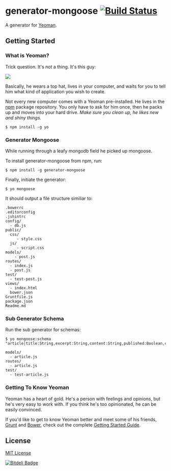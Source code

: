 # generator-mongoose [![Build Status](https://secure.travis-ci.org/afj176/generator-mongoose.png?branch=master)](https://travis-ci.org/afj176/generator-mongoose)

A generator for [Yeoman](http://yeoman.io).


## Getting Started

### What is Yeoman?

Trick question. It's not a thing. It's this guy:

![](http://i.imgur.com/KvLOBSb.jpg)

Basically, he wears a top hat, lives in your computer, and waits for you to tell him what kind of application you wish to create.

Not every new computer comes with a Yeoman pre-installed. He lives in the [npm](https://npmjs.org) package repository. You only have to ask for him once, then he packs up and moves into your hard drive. *Make sure you clean up, he likes new and shiny things.*

```
$ npm install -g yo
```

### Generator Mongoose

While running through a leafy mongodb field he picked up mongoose.

To install generator-mongoose from npm, run:

```
$ npm install -g generator-mongoose
```

Finally, initiate the generator:

```
$ yo mongoose
```
It should output a file structure similiar to:

    .bowerrc
    .editorconfig
    .jshintrc    
    config/
      - db.js
    public/
  	  css/  
  	     - style.css
  	  js/  
  	     - script.css
    models/
        - post.js
    routes/
      - index.js
      - post.js
    test/
      - test-post.js
    views/
      - index.html
	  bower.json
    Gruntfile.js
    package.json
    Readme.md


### Sub Generator Schema
          
Run the sub generator for schemas:

```
$ yo mongoose:schema "article|title:String,excerpt:String,content:String,published:Boolean,created:Date"
```

    models/
      - article.js
    routes/
      - article.js
    test/
      - test-article.js    


### Getting To Know Yeoman

Yeoman has a heart of gold. He's a person with feelings and opinions, but he's very easy to work with. If you think he's too opinionated, he can be easily convinced.

If you'd like to get to know Yeoman better and meet some of his friends, [Grunt](http://gruntjs.com) and [Bower](http://bower.io), check out the complete [Getting Started Guide](https://github.com/yeoman/yeoman/wiki/Getting-Started).


## License

[MIT License](http://en.wikipedia.org/wiki/MIT_License)


[![Bitdeli Badge](https://d2weczhvl823v0.cloudfront.net/afj176/generator-mongoose/trend.png)](https://bitdeli.com/free "Bitdeli Badge")


